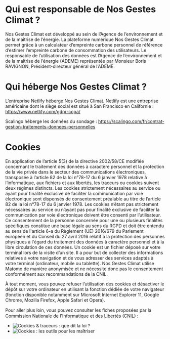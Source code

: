 # Qui est responsable de Nos Gestes Climat ?

Nos Gestes Climat est développé au sein de l’Agence de l’environnement et de la maîtrise de l’énergie. La plateforme numérique Nos Gestes Climat permet grâce à un calculateur d’empreinte carbone personnel de référence d’estimer l’empreinte carbone de consommation des utilisateurs.
Le responsable de l’utilisation des données est l’Agence de l’environnement et de la maîtrise de l’énergie (ADEME) représentée par Monsieur Boris RAVIGNON, Président-directeur général de l’ADEME.

# Qui héberge Nos Gestes Climat ?

L’entreprise Netlify héberge Nos Gestes Climat. Netlify est une entreprise américaine dont le siège social est situé à San Francisco en Californie : https://www.netlify.com/gdpr-ccpa/

Scalingo héberge les données du sondage : https://scalingo.com/fr/contrat-gestion-traitements-donnees-personnelles

# Cookies

En application de l’article 5(3) de la directive 2002/58/CE modifiée concernant le traitement des données à caractère personnel et la protection de la vie privée dans le secteur des communications électroniques, transposée à l’article 82 de la loi n°78-17 du 6 janvier 1978 relative à l’informatique, aux fichiers et aux libertés, les traceurs ou cookies suivent deux régimes distincts.
Les cookies strictement nécessaires au service ou ayant pour finalité exclusive de faciliter la communication par voie électronique sont dispensés de consentement préalable au titre de l’article 82 de la loi n°78-17 du 6 janvier 1978.
Les cookies n’étant pas strictement nécessaires au service ou n’ayant pas pour finalité exclusive de faciliter la communication par voie électronique doivent être consenti par l’utilisateur.
Ce consentement de la personne concernée pour une ou plusieurs finalités spécifiques constitue une base légale au sens du RGPD et doit être entendu au sens de l'article 6-a du Règlement (UE) 2016/679 du Parlement européen et du Conseil du 27 avril 2016 relatif à la protection des personnes physiques à l'égard du traitement des données à caractère personnel et à la libre circulation de ces données.
Un cookie est un fichier déposé sur votre terminal lors de la visite d’un site. Il a pour but de collecter des informations relatives à votre navigation et de vous adresser des services adaptés à votre terminal (ordinateur, mobile ou tablette).
Nos Gestes Climat utilise Matomo de manière anonymisée et ne nécessite donc pas le consentement conformément aux recommandations de la CNIL.

À tout moment, vous pouvez refuser l’utilisation des cookies et désactiver le dépôt sur votre ordinateur en utilisant la fonction dédiée de votre navigateur (fonction disponible notamment sur Microsoft Internet Explorer 11, Google Chrome, Mozilla Firefox, Apple Safari et Opera).

Pour aller plus loin, vous pouvez consulter les ﬁches proposées par la Commission Nationale de l'Informatique et des Libertés (CNIL) :
* ![Cookies & traceurs : que dit la loi ?](https://www.cnil.fr/fr/cookies-et-autres-traceurs/regles/cookies/que-dit-la-loi)
* ![Cookies : les outils pour les maîtriser](https://www.cnil.fr/fr/cookies-et-autres-traceurs/comment-se-proteger/maitriser-votre-navigateur) 


